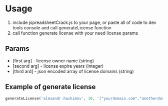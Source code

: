 # Usage
1. include jspreadsheetCrack.js to your page, or paste all of code to dev tools console and call generateLicense function
2. call function generate license with your need license params

## Params
- [first arg] - license owner name (string)
- [second arg] - license expire years (integer)
- [third ard] - json encoded array of license domains (string)

## Example of generate license 
```php
generateLicense('alexandr.hackimov', 10, '["yourdomain.com","anotherdomain.com","localhost"]');
```
